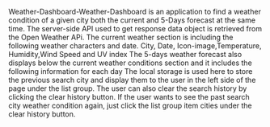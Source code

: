  Weather-Dashboard-Weather-Dashboard is an application to find a weather condition of a given city both the current and 5-Days forecast at the same time. The server-side API used to get response data object is retrieved from the Open Weather APi. The current weather section is including the following weather characters and date.
City, Date, Icon-image,Temperature, Humidity,Wind Speed and UV index
The 5-days weather forecast also displays below the current weather conditions section and it includes the following information for each day
The local storage is used here to store the previous search city and display them to the user in the left side of the page under the list group. The user can also clear the search history by clicking the clear history button. If the user wants to see the past search city weather condition again, just click the list group item cities under the clear history button.